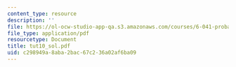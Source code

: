 ```yaml
---
content_type: resource
description: ''
file: https://ol-ocw-studio-app-qa.s3.amazonaws.com/courses/6-041-probabilistic-systems-analysis-and-applied-probability-spring-2006/c298949a8aba2bac67c236a02af6ba09_tut10_sol.pdf
file_type: application/pdf
resourcetype: Document
title: tut10_sol.pdf
uid: c298949a-8aba-2bac-67c2-36a02af6ba09
---
```

